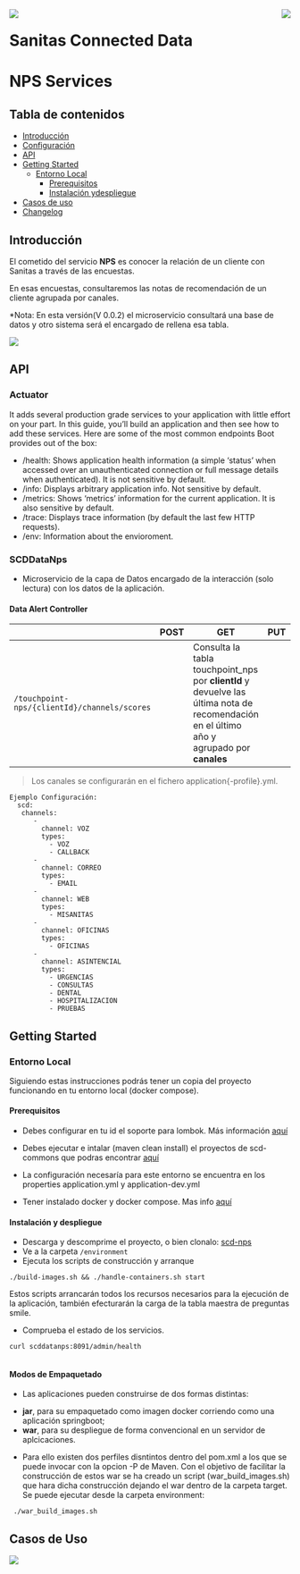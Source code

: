 <img src="http://ic.sanitas.dom/git/data-science/scd-smile/raw/develop/resources/logosanitas.gif" align = "left"/>
<img src="http://ic.sanitas.dom/git/data-science/scd-smile/raw/develop/resources/logo-stratio-blue.png" align= "right"/>


# Sanitas Connected Data
# NPS Services
## Tabla de contenidos

- [Introducción](#Introducción)
- [Configuración](#configuracion)
- [API](#api)
- [Getting Started](#getting-started)
    - [Entorno Local](#entorno-local)
        - [Prerequisitos](#prerequisitos)
        - [Instalación ydespliegue](#instalacion-y-despliegue)
- [Casos de uso](#casosdeuso)
- [Changelog](#changelog)


## Introducción

El cometido del servicio **NPS** es conocer la relación de un cliente con Sanitas a través de las encuestas.

En esas encuestas, consultaremos las notas de recomendación de un cliente agrupada por canales.

*Nota: En esta versión(V 0.0.2) el microservicio consultará una base de datos y otro sistema será el encargado de rellena esa tabla.


<img src="http://ic.sanitas.dom/git/data-science/scd-nps/raw/develop/resources/arquitectura.png" align="center"/>


## API

### Actuator
 It adds several production grade services to your application with little effort on your part. In this guide, you’ll build an application and then see how to add these services.
 Here are some of the most common endpoints Boot provides out of the box:
- /health: Shows application health information (a simple ‘status’ when accessed over an unauthenticated connection or full message details when authenticated). It is not sensitive by default.
- /info: Displays arbitrary application info. Not sensitive by default.
- /metrics: Shows ‘metrics’ information for the current application. It is also sensitive by default.
- /trace: Displays trace information (by default the last few HTTP requests).
- /env: Information about the envioroment.

### SCDDataNps

- Microservicio de la capa de Datos encargado de la interacción (solo lectura) con los datos de la aplicación.

#### Data Alert Controller

|  | POST            | GET       | PUT         | PATCH          | DELETE |
| ----------- | --------------- | --------- | ----------- | -------------- | ------ |
| `/touchpoint-nps/{clientId}/channels/scores`       | | Consulta la tabla touchpoint_nps por **clientId** y devuelve las última nota de recomendación en el último año y agrupado por **canales** | |  |  |

> Los canales se configurarán en el fichero application{-profile}.yml.

```
Ejemplo Configuración:
  scd:
   channels:
      -
        channel: VOZ
        types:
          - VOZ
          - CALLBACK
      -
        channel: CORREO
        types:
          - EMAIL
      -
        channel: WEB
        types:
          - MISANITAS
      -
        channel: OFICINAS
        types:
          - OFICINAS
      -
        channel: ASINTENCIAL
        types:
          - URGENCIAS
          - CONSULTAS
          - DENTAL
          - HOSPITALIZACION
          - PRUEBAS
```

## Getting Started
### Entorno Local

Siguiendo estas instrucciones podrás tener un copia del proyecto funcionando en tu entorno local (docker compose).

#### Prerequisitos

* Debes configurar en tu id el soporte para lombok. Más información
 [aquí](https://projectlombok.org/)

* Debes ejecutar e intalar (maven clean install) el proyectos de scd-commons que podras encontrar [aquí](http://ic.sanitas.dom/git/data-science/scd-commons.git)

* La configuración necesaría para este entorno se encuentra en los properties application.yml y application-dev.yml

* Tener instalado docker y docker compose. Mas info [aquí](https://docs.docker.com/engine/installation/)

#### Instalación y despliegue

* Descarga y descomprime el proyecto, o bien clonalo: [scd-nps](http://ic.sanitas.dom/git/data-science/scd-nps.git)
* Ve a la carpeta `/environment`
* Ejecuta  los scripts de construcción y arranque

```
./build-images.sh && ./handle-containers.sh start

```
Estos scripts arrancarán todos los recursos necesarios para la ejecución de la aplicación, también efecturarán la carga de la tabla maestra de preguntas smile.

* Comprueba el estado de los servicios.

```
curl scddatanps:8091/admin/health


```

#### Modos de Empaquetado

  - Las aplicaciones pueden construirse de dos formas distintas:
   * **jar**, para su empaquetado como imagen docker corriendo como una aplicación springboot;
   * **war**, para su despliegue de forma convencional en un servidor de aplcicaciones.

  - Para ello existen dos perfiles disntintos dentro del pom.xml a los que se puede invocar con la opcion -P de Maven. Con el objetivo de facilitar
  la construcción de estos war se ha creado un script (war_build_images.sh) que hara dicha construcción dejando el war dentro de la carpeta target.
  Se puede ejecutar desde la carpeta environment:

```
 ./war_build_images.sh
```

## Casos de Uso

<img src="http://ic.sanitas.dom/git/data-science/scd-nps/raw/develop/resources/arquitectura.png" align="center"/>
